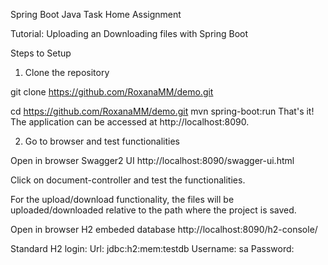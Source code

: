 Spring Boot Java Task Home Assignment

Tutorial: Uploading an Downloading files with Spring Boot

Steps to Setup

1. Clone the repository

git clone https://github.com/RoxanaMM/demo.git

cd https://github.com/RoxanaMM/demo.git
mvn spring-boot:run
That's it! The application can be accessed at http://localhost:8090.

2. Go to browser and test functionalities

Open in browser Swagger2 UI 
http://localhost:8090/swagger-ui.html

Click on document-controller and test the functionalities.

For the upload/download functionality, the files will be uploaded/downloaded relative to the path where the project is saved.

Open in browser H2 embeded database 
http://localhost:8090/h2-console/

Standard H2 login: 
Url: jdbc:h2:mem:testdb
Username: sa
Password:



